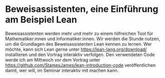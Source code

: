 # Beweisassistenten, eine Einführung am Beispiel Lean

Beweisassistenten werden mehr und mehr zu einem hilfreichen Tool für Mathematiker:innen und Informatiker:innen. Wir werden die Stunde nutzen, um die Grundlagen des Beweisassistenten Lean kennen zu lernen. Wer möchte, kann sich Lean gerne unter https://lean-lang.org/download/ installieren und den Vortrag interaktiv verfolgen. Den verwendeten Code werde ich am Mittwoch vor dem Vortrag unter https://github.com/StamesJames/lean-introduction-code veröffentlichen damit, wer will, im Seminar interaktiv mit machen kann.
